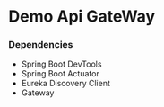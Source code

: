 # Demo Api GateWay

### Dependencies

* Spring Boot DevTools
* Spring Boot Actuator
* Eureka Discovery Client
* Gateway